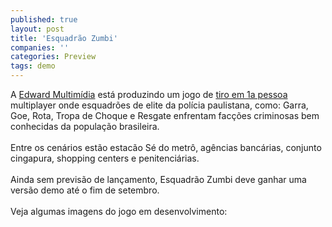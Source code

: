 ```yaml
---
published: true
layout: post
title: 'Esquadrão Zumbi'
companies: ''
categories: Preview
tags: demo
---
```

A <a href="{{ site.baseurl }}/index.php?p=cl&amp;t=19&amp;idd=65">Edward Multim&iacute;dia</a>
 est&aacute; produzindo um jogo de <a href="{{ site.baseurl }}/index.php?p=cl&amp;t=19&amp;idc=17">tiro em 1a pessoa</a>
 multiplayer onde esquadr&otilde;es de elite da pol&iacute;cia paulistana, como: Garra, Goe, Rota, Tropa de Choque e Resgate enfrentam fac&ccedil;&otilde;es criminosas bem conhecidas da popula&ccedil;&atilde;o brasileira.<br /> <br /> Entre os cen&aacute;rios est&atilde;o estac&atilde;o S&eacute; do metr&ocirc;, ag&ecirc;ncias banc&aacute;rias, conjunto cingapura, shopping centers e penitenci&aacute;rias.<br /> <br /> Ainda sem previs&atilde;o de lan&ccedil;amento, Esquadr&atilde;o Zumbi deve ganhar uma vers&atilde;o demo at&eacute; o fim de setembro.<br /> <br /> Veja algumas imagens do jogo em desenvolvimento:<br /> <br />